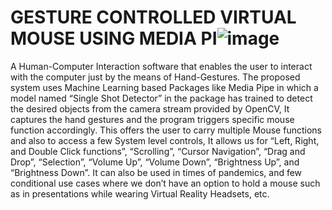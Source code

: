 #   GESTURE CONTROLLED VIRTUAL MOUSE USING MEDIA PI![image](https://user-images.githubusercontent.com/98251933/222880973-e0210080-3637-4f6c-8dbe-d647e1c9f924.png)
A Human-Computer Interaction software that enables the user to interact with the computer just by the means of Hand-Gestures. The proposed system uses Machine Learning based Packages like Media Pipe in which a model named “Single Shot Detector” in the package has trained to detect the desired objects from the camera stream provided by OpenCV, It captures the hand gestures and the program triggers specific mouse function accordingly. This offers the user to carry multiple Mouse functions and also to access a few System level controls, It allows us for “Left, Right, and Double Click functions”, “Scrolling”, “Cursor Navigation”, “Drag and Drop”, “Selection”, “Volume Up”, “Volume Down”, “Brightness Up”, and “Brightness Down”. It can also be used in times of pandemics, and few conditional use cases where we don’t have an option to hold a mouse such as in presentations while wearing Virtual Reality Headsets, etc.
